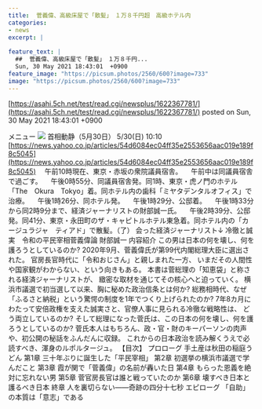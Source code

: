 ```yaml
---
title:  菅義偉、高級床屋で「散髪」　１万８千円超　高級ホテル内  
categories:
- news
excerpt: |
  
feature_text: |
  ##  菅義偉、高級床屋で「散髪」　１万８千円...
  Sun, 30 May 2021 18:43:01  +0900
feature_image: "https://picsum.photos/2560/600?image=733"
image: "https://picsum.photos/2560/600?image=733"
---
```


[https://asahi.5ch.net/test/read.cgi/newsplus/1622367781/](https://asahi.5ch.net/test/read.cgi/newsplus/1622367781/)
posted on Sun, 30 May 2021 18:43:01  +0900

<!--more-->

メニュー ![](https://i.imgur.com/hAQWiMt.jpg) 首相動静（5月30日） 5/30(日) 10:10 [https://news.yahoo.co.jp/articles/54d6084ec04ff35e2553656aac019e189f8c5045](https://news.yahoo.co.jp/articles/54d6084ec04ff35e2553656aac019e189f8c5045) 　午前10時現在、東京・赤坂の衆院議員宿舎。 　午前中は同議員宿舎で過ごす。 　午後0時55分、同議員宿舎発。同1時、東京・虎ノ門のホテル「The　Okura　Tokyo」着。同ホテル内の歯科「ミヤタデンタルオフィス」で治療。 　午後1時26分、同ホテル発。 　午後1時29分、公邸着。 　午後1時33分から同2時9分まで、経済ジャーナリストの財部誠一氏。 　午後2時39分、公邸発。同41分、東京・永田町のザ・キャピトルホテル東急着。同ホテル内の「カージュラジャ　ティアド」で散髪。（了） 会った経済ジャーナリスト↓ 冷徹と誠実　令和の平民宰相菅義偉論 財部誠一 内容紹介 この男は日本の何を壊し、何を護ろうとしているのか? 2020年9月、菅義偉氏が第99代内閣総理大臣に選出された。 官房長官時代に「令和おじさん」と親しまれた一方、 いまだその人間性や国家観がわからない、という向きもある。 本書は菅総理の「知恵袋」と称される経済ジャーナリストが、 緻密な取材を通じてその核心へと迫っていく。 横浜市議選で初当選して以来、胸に秘めた政治信条とは何か? 総務相時代、なぜ「ふるさと納税」という驚愕の制度を1年でつくり上げられたのか? 7年8カ月にわたって安倍政権を支えた誠実さと、官僚人事に見られる冷徹な戦略性は、 どう両立しているのか? そして総理になった菅氏は、この日本の何を壊し、何を護ろうとしているのか? 菅氏本人はもちろん、政・官・財のキーパーソンの肉声や、初公開の秘話をふんだんに収録。 これからの日本政治を読み解くうえで必読すべき、渾身のルポルタージュ。 【目次】 プロローグ 手土産は秋田の稲庭うどん 第1章 三十年ぶりに誕生した「平民宰相」 第2章 初選挙の横浜市議選で学んだこと 第3章 霞が関で「菅義偉」の名前が轟いた日 第4章 もらった恩義を絶対に忘れない男 第5章 菅官房長官は誰と戦っていたのか 第6章 壊すべき日本と護るべき日本 終章 人を裏切らない——奇跡の四分十七秒 エピローグ 「自助」の本質は「意志」である
